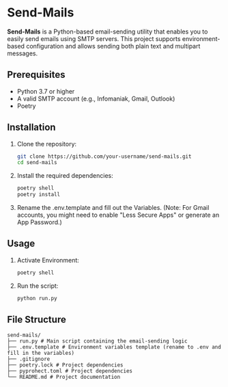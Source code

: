 # Send-Mails

**Send-Mails** is a Python-based email-sending utility that enables you to easily send emails using SMTP servers. This project supports environment-based configuration and allows sending both plain text and multipart messages.

## Prerequisites

- Python 3.7 or higher
- A valid SMTP account (e.g., Infomaniak, Gmail, Outlook)
- Poetry

## Installation

1. Clone the repository:

   ```bash
   git clone https://github.com/your-username/send-mails.git
   cd send-mails
   ```

2. Install the required dependencies:

   ```bash
   poetry shell
   poetry install
   ```

3. Rename the .env.template and fill out the Variables. (Note: For Gmail accounts, you might need to enable "Less Secure Apps" or generate an App Password.)

## Usage

1. Activate Environment:

   ```bash
   poetry shell
   ```

2. Run the script:

   ```bash
   python run.py
   ```

## File Structure

    send-mails/
    ├── run.py # Main script containing the email-sending logic
    ├── .env.template # Environment variables template (rename to .env and fill in the variables)
    ├── .gitignore
    ├── poetry.lock # Project dependencies
    ├── pyprohect.toml # Project dependencies
    └── README.md # Project documentation
